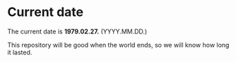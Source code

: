 # Current date

The current date is **1979.02.27.** (YYYY.MM.DD.)

This repository will be good when the world ends, so we will know how long it lasted.